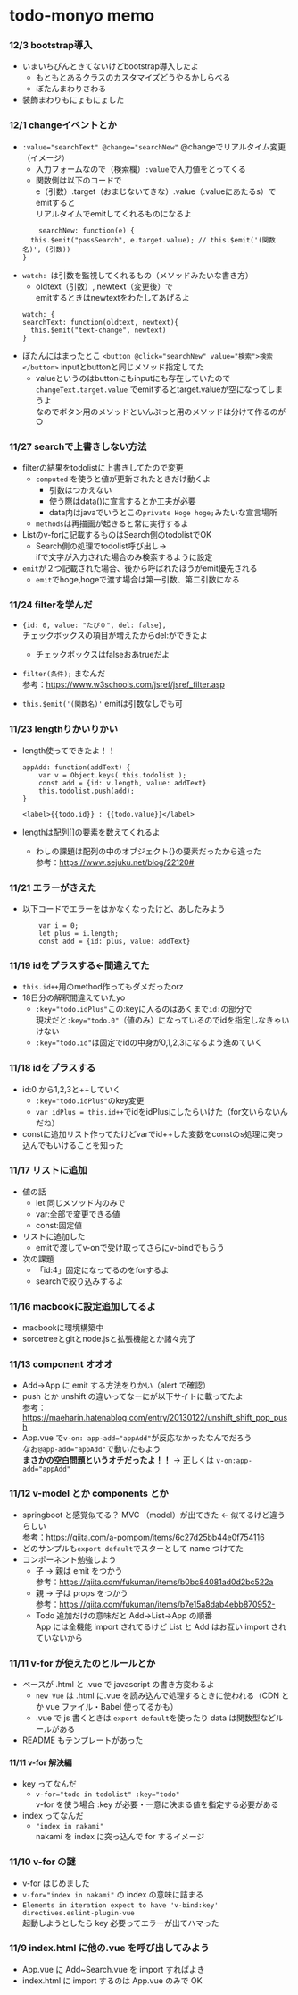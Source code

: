 # todo-monyo memo

### 12/3 bootstrap導入
- いまいちぴんときてないけどbootstrap導入したよ
    - もともとあるクラスのカスタマイズどうやるかしらべる
    - ぼたんまわりさわる
- 装飾まわりもにょもにょした

### 12/1 changeイベントとか
- `:value="searchText" @change="searchNew"` @changeでリアルタイム変更（イメージ）
    - 入力フォームなので（検索欄）`:value`で入力値をとってくる
    - 関数側は以下のコードで<br>
    e（引数）.target（おまじないてきな）.value（:valueにあたるs）でemitすると<br>
    リアルタイムでemitしてくれるものになるよ
    ```
        searchNew: function(e) {
      this.$emit("passSearch", e.target.value); // this.$emit('(関数名)', (引数))
    }
    ```
- `watch: `は引数を監視してくれるもの（メソッドみたいな書き方）
    - oldtext（引数）, newtext（変更後）で<br>
    emitするときはnewtextをわたしてあげるよ
    ```
    watch: {
    searchText: function(oldtext, newtext){
      this.$emit("text-change", newtext)
    }
    ```
- ぼたんにはまったとこ
    `<button @click="searchNew" value="検索">検索</button>` inputとbuttonと同じメソッド指定してた
    - valueというのはbuttonにもinputにも存在していたので<br>
    `changeText.target.value` でemitするとtarget.valueが空になってしまうよ<br>
    なのでボタン用のメソッドといんぷっと用のメソッドは分けて作るのが○


### 11/27 searchで上書きしない方法
- filterの結果をtodolistに上書きしてたので変更
    - `computed` を使うと値が更新されたときだけ動くよ
        - 引数はつかえない
        - 使う際はdata()に宣言するとか工夫が必要
        - data内はjavaでいうとこの`private Hoge hoge;`みたいな宣言場所
    - `methods`は再描画が起きると常に実行するよ
- Listのv-forに記載するものはSearch側のtodolistでOK
    - Search側の処理でtodolist呼び出し→<br>
    ifで文字が入力された場合のみ検索するように設定
- `emit`が２つ記載された場合、後から呼ばれたほうがemit優先される
    - `emit`でhoge,hogeで渡す場合は第一引数、第二引数になる

### 11/24 filterを学んだ
- `{id: 0, value: "たぴ０", del: false},`<br>
    チェックボックスの項目が増えたからdel:ができたよ
    - チェックボックスはfalseおあtrueだよ

- `filter(条件);` まなんだ<br>
    参考：https://www.w3schools.com/jsref/jsref_filter.asp
- `this.$emit('(関数名)'` emitは引数なしでも可

### 11/23 lengthりかいりかい
- length使ってできたよ！！
    ```
    appAdd: function(addText) {
        var v = Object.keys( this.todolist );
        const add = {id: v.length, value: addText}
        this.todolist.push(add);
    }
    ```
    `<label>{{todo.id}} : {{todo.value}}</label>`

- lengthは配列[]の要素を数えてくれるよ
    - わしの課題は配列の中のオブジェクト{}の要素だったから違った<br>
    参考：https://www.sejuku.net/blog/22120#

### 11/21 エラーがきえた
- 以下コードでエラーをはかなくなったけど、あしたみよう
    ```
        var i = 0;
        let plus = i.length;
        const add = {id: plus, value: addText}
    ```

### 11/19 idをプラスする←間違えてた
- `this.id++`用のmethod作ってもダメだったorz
- 18日分の解釈間違えていたyo
  - `:key="todo.idPlus"`この:keyに入るのはあくまで`id:`の部分で<br>
  現状だと`:key="todo.0"`（値のみ）になっているのでidを指定しなきゃいけない
  - `:key="todo.id"`は固定でidの中身が0,1,2,3になるよう進めていく

### 11/18 idをプラスする
- id:0 から1,2,3と++していく
  - `:key="todo.idPlus"`のkey変更
  - `var idPlus = this.id++`でidをidPlusにしたらいけた（for文いらないんだね）
- constに追加リスト作ってたけどvarでid++した変数をconstのs処理に突っ込んでもいけることを知った

### 11/17 リストに追加
- 値の話
  - let:同じメソッド内のみで
  - var:全部で変更できる値
  - const:固定値
- リストに追加した
  - emitで渡してv-onで受け取ってさらにv-bindでもらう
- 次の課題
  - 「id:4」固定になってるのをforするよ
  - searchで絞り込みするよ

### 11/16 macbookに設定追加してるよ
- macbookに環境構築中
- sorcetreeとgitとnode.jsと拡張機能とか諸々完了

### 11/13 component オオオ

- Add→App に emit する方法をりかい（alert で確認）
- push とか unshift の違いってなーにが以下サイトに載ってたよ<br>
  参考：https://maeharin.hatenablog.com/entry/20130122/unshift_shift_pop_push
- App.vue で`v-on: app-add="appAdd"`が反応なかったなんでだろう<br>
  なお`@app-add="appAdd"`で動いたもよう<br>
  **まさかの空白問題というオチだったよ！！** → 正しくは `v-on:app-add="appAdd"`

### 11/12 v-model とか components とか

- springboot と感覚似てる？ MVC （model）が出てきた ← 似てるけど違うらしい<br>
  参考：https://qiita.com/a-pompom/items/6c27d25bb44e0f754116
- どのサンプルも`export default`でスターとして name つけてた
- コンポーネント勉強しよう
  - 子 → 親は emit をつかう<br>
    参考：https://qiita.com/fukuman/items/b0bc84081ad0d2bc522a
  - 親 → 子は props をつかう<br>
    参考：https://qiita.com/fukuman/items/b7e15a8dab4ebb870952-
  - Todo 追加だけの意味だと Add→List→App の順番<br>
    App には全機能 import されてるけど List と Add はお互い import されていないから

### 11/11 v-for が使えたのとルールとか

- ベースが .html と .vue で javascript の書き方変わるよ
  - `new Vue` は .html に.vue を読み込んで処理するときに使われる（CDN とか vue ファイル・Babel 使ってるかも）
  - .vue で js 書くときは `export default`を使ったり data は関数型などルールがある
- README もテンプレートがあった

#### 11/11 v-for 解決編

- key ってなんだ
  - `v-for="todo in todolist" :key="todo"`<br>
    v-for を使う場合 :key が必要・一意に決まる値を指定する必要がある
- index ってなんだ
  - `"index in nakami"`<br>
    nakami を index に突っ込んで for するイメージ

### 11/10 v-for の謎

- v-for はじめました
- `v-for="index in nakami"` の index の意味に詰まる
- `Elements in iteration expect to have 'v-bind:key' directives.eslint-plugin-vue`<br>
  起動しようとしたら key 必要ってエラーが出てハマった

### 11/9 index.html に他の.vue を呼び出してみよう

- App.vue に Add~Search.vue を import すればよき
- index.html に import するのは App.vue のみで OK
